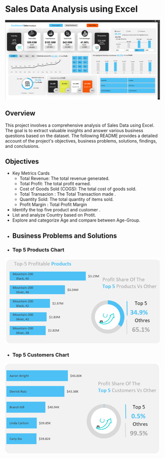 # Sales Data Analysis using Excel
![](https://github.com/mina407/Excel_Project/blob/main/Dashboard_1.png)
## Overview 
This project involves a comprehensive analysis of Sales Data using Excel. The goal is to extract valuable insights and answer various business questions based on the dataset. The following README provides a detailed account of the project's objectives, business problems, solutions, findings, and conclusions.
## Objectives
* Key Metrics Cards
  - Total Revenue: The total revenue generated.
  - Total Profit: The total profit earned.
  - Cost of Goods Sold (COGS): The total cost of goods sold.
  - Total Transacion : The Total Transaction made .
  - Quantity Sold: The total quantity of items sold.
  - Profit Margin : Total Profit Margin
* Identify the top five product and customer .
* List and analyze Country based on Protit.
* Explore and categorize Age and compare between Age-Group.
* ## Business Problems and Solutions
* ### Top 5 Products Chart
![](https://github.com/mina407/Excel_Project/blob/main/top%205%20products.png)
* ### Top 5 Customers Chart
![](https://github.com/mina407/Excel_Project/blob/main/top%205%20customers.png)


